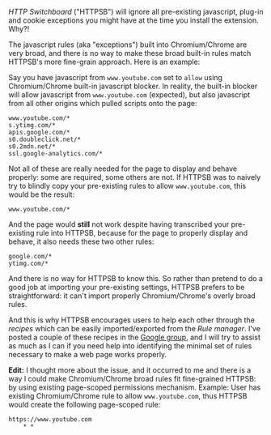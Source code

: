*HTTP Switchboard* ("HTTPSB") will ignore all pre-existing javascript, plug-in and cookie exceptions you might have at the time you install the extension. Why?!

The javascript rules (aka "exceptions") built into Chromium/Chrome are very broad, and there is no way to make these broad built-in rules match HTTPSB's more fine-grain approach. Here is an example:

Say you have javascript from `www.youtube.com` set to `allow` using Chromium/Chrome built-in javascript blocker. In reality, the built-in blocker will allow javascript from `www.youtube.com` (expected), but also javascript from all other origins which pulled scripts onto the page:

```
www.youtube.com/*
s.ytimg.com/*
apis.google.com/*
s0.doubleclick.net/*
s0.2mdn.net/*
ssl.google-analytics.com/*
```

Not all of these are really needed for the page to display and behave properly: some are required, some others are not. If HTTPSB was to naively try to blindly copy your pre-existing rules to allow `www.youtube.com`, this would be the result:

```
www.youtube.com/*
```

And the page would **still** not work despite having transcribed your pre-existing rule into HTTPSB, because for the page to properly display and behave, it also needs these two other rules:

```
google.com/*
ytimg.com/*
```

And there is no way for HTTPSB to know this. So rather than pretend to do a good job at importing your pre-existing settings, HTTPSB prefers to be straightforward: it can't import properly Chromium/Chrome's overly broad rules.

And this is why HTTPSB encourages users to help each other through the *recipes* which can be easily imported/exported from the *Rule manager*. I've posted a couple of these recipes in the [Google group](https://groups.google.com/forum/?hl=en#!forum/httpsb), and I will try to assist as much as I can if you need help into identifying the minimal set of rules necessary to make a web page works properly.

**Edit:** I thought more about the issue, and it occurred to me and there is a way I could make Chromium/Chrome broad rules fit fine-grained HTTPSB: by using existing page-scoped permissions mechanism. Example: User has existing Chromium/Chrome rule to allow `www.youtube.com`, thus HTTPSB would create the following page-scoped rule:

```
https://www.youtube.com
    * *
```